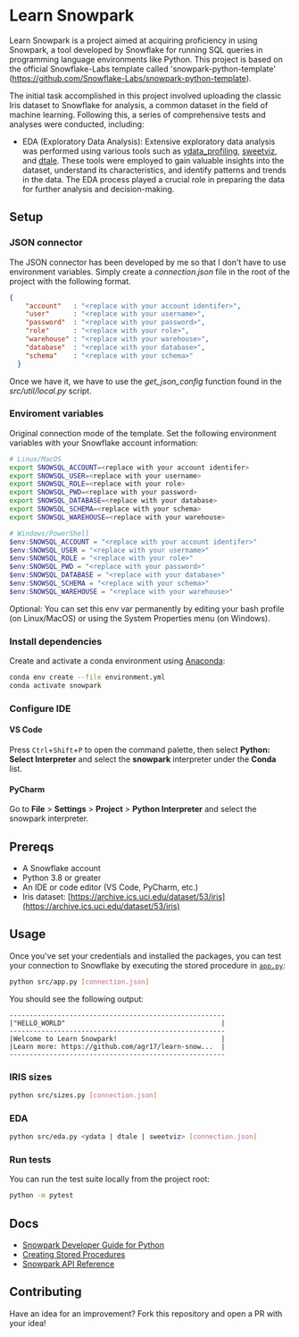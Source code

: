# Learn Snowpark

Learn Snowpark is a project aimed at acquiring proficiency in using Snowpark, a tool developed by Snowflake for running SQL queries in programming language environments like Python. This project is based on the official Snowflake-Labs template called 'snowpark-python-template' (https://github.com/Snowflake-Labs/snowpark-python-template).

The initial task accomplished in this project involved uploading the classic Iris dataset to Snowflake for analysis, a common dataset in the field of machine learning. Following this, a series of comprehensive tests and analyses were conducted, including:

- EDA (Exploratory Data Analysis): Extensive exploratory data analysis was performed using various tools such as [ydata_profiling](https://docs.profiling.ydata.ai/4.6/), [sweetviz](https://github.com/fbdesignpro/sweetviz), and [dtale](https://github.com/man-group/dtale). These tools were employed to gain valuable insights into the dataset, understand its characteristics, and identify patterns and trends in the data. The EDA process played a crucial role in preparing the data for further analysis and decision-making. 

## Setup

### JSON connector

The JSON connector has been developed by me so that I don't have to use environment variables. Simply create a *connection.json* file in the root of the project with the following format. 

````json
{
    "account"   : "<replace with your account identifer>",
    "user"      : "<replace with your username>",
    "password"  : "<replace with your password>",
    "role"      : "<replace with your role>",
    "warehouse" : "<replace with your warehouse>",
    "database"  : "<replace with your database>",
    "schema"    : "<replace with your schema>"
  }
````

Once we have it, we have to use the *get_json_config* function found in the *src/util/local.py* script.

### Enviroment variables 

Original connection mode of the template. Set the following environment variables with your Snowflake account information:

```bash
# Linux/MacOS
export SNOWSQL_ACCOUNT=<replace with your account identifer>
export SNOWSQL_USER=<replace with your username>
export SNOWSQL_ROLE=<replace with your role>
export SNOWSQL_PWD=<replace with your password>
export SNOWSQL_DATABASE=<replace with your database>
export SNOWSQL_SCHEMA=<replace with your schema>
export SNOWSQL_WAREHOUSE=<replace with your warehouse>
```

```powershell
# Windows/PowerShell
$env:SNOWSQL_ACCOUNT = "<replace with your account identifer>"
$env:SNOWSQL_USER = "<replace with your username>"
$env:SNOWSQL_ROLE = "<replace with your role>"
$env:SNOWSQL_PWD = "<replace with your password>"
$env:SNOWSQL_DATABASE = "<replace with your database>"
$env:SNOWSQL_SCHEMA = "<replace with your schema>"
$env:SNOWSQL_WAREHOUSE = "<replace with your warehouse>"
```

Optional: You can set this env var permanently by editing your bash profile (on Linux/MacOS) or 
using the System Properties menu (on Windows).

### Install dependencies

Create and activate a conda environment using [Anaconda](https://conda.io/projects/conda/en/latest/user-guide/tasks/manage-environments.html#creating-an-environment-with-commands):

```bash
conda env create --file environment.yml
conda activate snowpark
```

### Configure IDE

#### VS Code

Press `Ctrl`+`Shift`+`P` to open the command palette, then select **Python: Select Interpreter** and select the **snowpark** interpreter under the **Conda** list.

#### PyCharm

Go to **File** > **Settings** > **Project** > **Python Interpreter** and select the snowpark interpreter.

## Prereqs

- A Snowflake account
- Python 3.8 or greater
- An IDE or code editor (VS Code, PyCharm, etc.)
- Iris dataset: [https://archive.ics.uci.edu/dataset/53/iris](https://archive.ics.uci.edu/dataset/53/iris)

## Usage

Once you've set your credentials and installed the packages, you can test your connection to Snowflake by executing the stored procedure in [`app.py`](src/procs/app.py):

```bash
python src/app.py [connection.json]
```

You should see the following output:

```
------------------------------------------------------
|"HELLO_WORLD"                                       |
------------------------------------------------------
|Welcome to Learn Snowpark!                          |
|Learn more: https://github.com/agr17/learn-snow...  |
------------------------------------------------------
```

### IRIS sizes 

```bash
python src/sizes.py [connection.json]
```

### EDA 

```bash
python src/eda.py <ydata | dtale | sweetviz> [connection.json]
```

### Run tests

You can run the test suite locally from the project root:

```bash
python -m pytest
```

## Docs

- [Snowpark Developer Guide for Python](https://docs.snowflake.com/en/developer-guide/snowpark/python/index)
- [Creating Stored Procedures](https://docs.snowflake.com/en/developer-guide/snowpark/python/creating-sprocs)
- [Snowpark API Reference](https://docs.snowflake.com/developer-guide/snowpark/reference/python/index.html)

## Contributing

Have an idea for an improvement? Fork this repository and open a PR with your idea!
